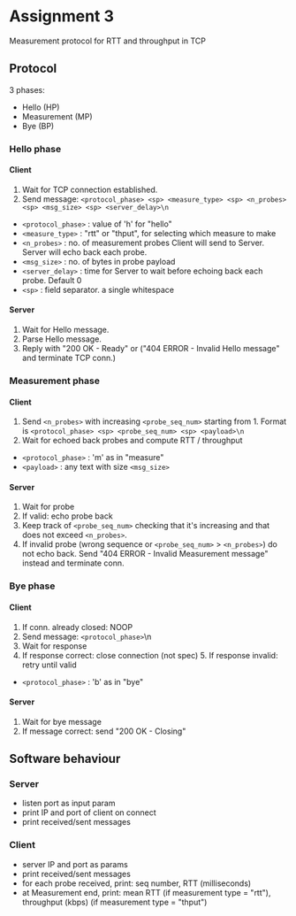 # Assignment 3
Measurement protocol for RTT and throughput in TCP

## Protocol
3 phases:
- Hello (HP)
- Measurement (MP)
- Bye (BP)

### Hello phase

#### Client
1. Wait for TCP connection established.
2. Send message:
    ```<protocol_phase> <sp> <measure_type> <sp> <n_probes> <sp> <msg_size> <sp> <server_delay>\n```

- ```<protocol_phase>``` : value of 'h' for "hello"
- ```<measure_type>``` : "rtt" or "thput", for selecting which measure to make
- ```<n_probes>``` : no. of measurement probes Client will send to Server. Server will echo back each probe.
- ```<msg_size>``` : no. of bytes in probe payload
- ```<server_delay>``` : time for Server to wait before echoing back each probe. Default 0
- ```<sp>``` : field separator. a single whitespace

#### Server
1. Wait for Hello message.
2. Parse Hello message.
3. Reply with "200 OK - Ready"
    or ("404 ERROR - Invalid Hello message" and terminate TCP conn.)


### Measurement phase

#### Client
1. Send ```<n_probes>``` with increasing ```<probe_seq_num>``` starting from 1. Format is
    ```<protocol_phase> <sp> <probe_seq_num> <sp> <payload>\n```
2. Wait for echoed back probes and compute RTT / throughput

- ```<protocol_phase>``` : 'm' as in "measure"
- ```<payload>``` : any text with size ```<msg_size>```

#### Server
1. Wait for probe
2. If valid: echo probe back
3. Keep track of ```<probe_seq_num>``` checking that it's increasing and that does not exceed ```<n_probes>```.
4. If invalid probe (wrong sequence or ```<probe_seq_num>``` > ```<n_probes>```) do not echo back. Send "404 ERROR - Invalid Measurement message" instead and terminate conn.

### Bye phase

#### Client
1. If conn. already closed: NOOP
2. Send message: ```<protocol_phase>```\n
3. Wait for response
4. If response correct: close connection
(not spec) 5. If response invalid: retry until valid

- ```<protocol_phase>``` : 'b' as in "bye"

#### Server
1. Wait for bye message
2. If message correct: send "200 OK - Closing"

## Software behaviour

### Server
- listen port as input param
- print IP and port of client on connect
- print received/sent messages

### Client
- server IP and port as params
- print received/sent messages
- for each probe received, print: seq number, RTT (milliseconds)
- at Measurement end, print: mean RTT (if measurement type = "rtt"), throughput (kbps) (if measurement type = "thput")
